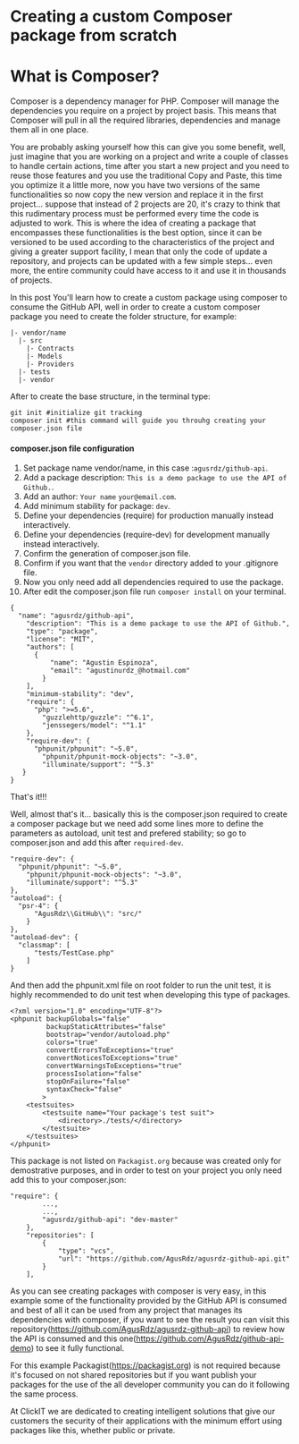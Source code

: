 Creating a custom Composer package from scratch
==================================

# What is Composer?

Composer is a dependency manager for PHP. Composer will manage the 
dependencies you require on a project by project basis. This means that Composer will pull in all the required libraries, dependencies and manage them all in one place.

You are probably asking yourself how this can give you some benefit, well, just imagine that you are working on a project and write a couple of classes to handle certain actions, time after you start a new project and you need to reuse those features and you use the traditional Copy and Paste, this time you optimize it a little more, now you have two versions of the same functionalities so now copy the new version and replace it in the first project... suppose that instead of 2 projects are 20, it's crazy to think that this rudimentary process must be performed every time the code is adjusted to work. This is where the idea of ​​creating a package that encompasses these functionalities is the best option, since it can be versioned to be used according to the characteristics of the project and giving a greater support facility, I mean that only the code of update a repository, and projects can be updated with a few simple steps... even more, the entire community could have access to it and use it in thousands of projects.

In this post You'll learn how to create a custom package using composer to consume the GitHub API, well in order to create a custom composer package you need to create the folder structure, for example:

```
|- vendor/name
  |- src
    |- Contracts
    |- Models
    |- Providers
  |- tests
  |- vendor
```

After to create the base structure, in the terminal type:

```
git init #initialize git tracking
composer init #this command will guide you throuhg creating your composer.json file
```

#### composer.json file configuration

1. Set package name vendor/name, in this case :`agusrdz/github-api`.
2. Add a package description: `This is a demo package to use the API of Github.`.
3. Add an author: `Your name` `your@email.com`.
4. Add minimum stability for package: `dev`.
5. Define your dependencies (require) for production manually instead interactively.
6. Define your dependencies (require-dev) for development manually instead interactively.
7. Confirm the generation of composer.json file.
8. Confirm if you want that the `vendor` directory added to your .gitignore file.
9. Now you only need add all dependencies required to use the package.
10. After edit the composer.json file run `composer install` on your terminal.

```
{
  "name": "agusrdz/github-api",
    "description": "This is a demo package to use the API of Github.",
    "type": "package",
    "license": "MIT",
    "authors": [
      {
          "name": "Agustin Espinoza",
          "email": "agustinurdz_@hotmail.com"
        }
    ],
    "minimum-stability": "dev",
    "require": {
      "php": ">=5.6",
        "guzzlehttp/guzzle": "^6.1",
        "jenssegers/model": "^1.1"
    },
    "require-dev": {
      "phpunit/phpunit": "~5.0",
        "phpunit/phpunit-mock-objects": "~3.0",
        "illuminate/support": "^5.3"
   }
}
```

That's it!!!

Well, almost that's it... basically this is the composer.json required to create a composer package but we need add some lines more to define the parameters as autoload, unit test and prefered stability; so go to composer.json and add this after `required-dev`.

```
"require-dev": {
  "phpunit/phpunit": "~5.0",
    "phpunit/phpunit-mock-objects": "~3.0",
    "illuminate/support": "^5.3"
},
"autoload": {
  "psr-4": {
      "AgusRdz\\GitHub\\": "src/"
    }
},
"autoload-dev": {
  "classmap": [
      "tests/TestCase.php"
    ]
}
```

And then add the phpunit.xml file on root folder to run the unit test, it is highly recommended to do unit test when developing this type of packages.

```
<?xml version="1.0" encoding="UTF-8"?>
<phpunit backupGlobals="false"
         backupStaticAttributes="false"
         bootstrap="vendor/autoload.php"
         colors="true"
         convertErrorsToExceptions="true"
         convertNoticesToExceptions="true"
         convertWarningsToExceptions="true"
         processIsolation="false"
         stopOnFailure="false"
         syntaxCheck="false"
        >
    <testsuites>
        <testsuite name="Your package's test suit">
            <directory>./tests/</directory>
        </testsuite>
    </testsuites>
</phpunit>
```


This package is not listed on `Packagist.org` because was created only for demostrative purposes, and in order to test on your project you only need add this to your composer.json:

```
"require": {
        ...,
        ...,
        "agusrdz/github-api": "dev-master"
    },
    "repositories": [
        {
            "type": "vcs",
            "url": "https://github.com/AgusRdz/agusrdz-github-api.git"
        }
    ],
``` 

As you can see creating packages with composer is very easy, in this example some of the functionality provided by the GitHub API is consumed and best of all it can be used from any project that manages its dependencies with composer, if you want to see the result you can visit this repository(https://github.com/AgusRdz/agusrdz-github-api) to review how the API is consumed and this one(https://github.com/AgusRdz/github-api-demo) to see it fully functional.

For this example Packagist(https://packagist.org) is not required because it's focused on not shared repositories but if you want publish your packages for the use of the all developer community you can do it following the same process.

At ClickIT we are dedicated to creating intelligent solutions that give our customers the security of their applications with the minimum effort using packages like this, whether public or private.